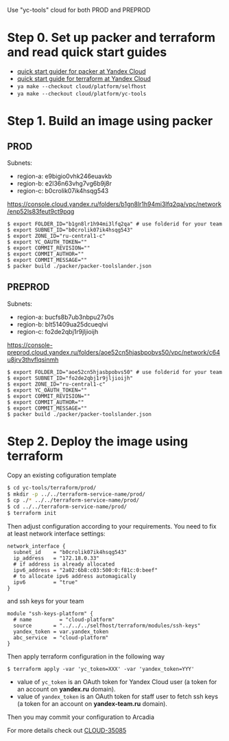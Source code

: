 Use "yc-tools" cloud for both PROD and PREPROD

# Step 0. Set up packer and terraform and read quick start guides
- [quick start guider for packer at Yandex Cloud](https://cloud.yandex.ru/docs/solutions/infrastructure-management/packer-quickstart
)
- [quick start guide for terraform at Yandex Cloud](https://cloud.yandex.ru/docs/solutions/infrastructure-management/terraform-quickstart)
- `ya make --checkout cloud/platform/selfhost`
- `ya make --checkout cloud/platform/yc-tools`

# Step 1. Build an image using packer
## PROD

Subnets:
- region-a: e9bigio0vhk246euavkb
- region-b: e2l36n63vhg7vg6b9j8r
- region-c: b0crolik07ik4hsqg543

https://console.cloud.yandex.ru/folders/b1gn8lr1h94mi3lfq2qa/vpc/network/enp52ls83feut9ct9pqg

```
$ export FOLDER_ID="b1gn8lr1h94mi3lfq2qa" # use folderid for your team
$ export SUBNET_ID="b0crolik07ik4hsqg543"
$ export ZONE_ID="ru-central1-c"
$ export YC_OAUTH_TOKEN=""
$ export COMMIT_REVISION=""
$ export COMMIT_AUTHOR=""
$ export COMMIT_MESSAGE=""
$ packer build ./packer/packer-toolslander.json 
```

## PREPROD

Subnets:
- region-a: bucfs8b7ub3nbpu27s0s
- region-b: blt51409ua25dcueqlvi
- region-c: fo2de2qbj1r9jljioijh

https://console-preprod.cloud.yandex.ru/folders/aoe52cn5hjasbpobvs50/vpc/network/c64u8jrv3thvflqsinmh

```
$ export FOLDER_ID="aoe52cn5hjasbpobvs50" # use folderid for your team
$ export SUBNET_ID="fo2de2qbj1r9jljioijh"
$ export ZONE_ID="ru-central1-c"
$ export YC_OAUTH_TOKEN=""
$ export COMMIT_REVISION=""
$ export COMMIT_AUTHOR=""
$ export COMMIT_MESSAGE=""
$ packer build ./packer/packer-toolslander.json 
```

# Step 2. Deploy the image using terraform

Copy an existing cofiguration template

```bash
$ cd yc-tools/terraform/prod/
$ mkdir -p ../../terraform-service-name/prod/
$ cp ./* ../../terraform-service-name/prod/
$ cd ../../terraform-service-name/prod/
$ terraform init
```

Then adjust configuration according to your requirements. You need to fix at least network interface settings:
```
network_interface {
  subnet_id    = "b0crolik07ik4hsqg543"
  ip_address   = "172.18.0.33"
  # if address is already allocated
  ipv6_address = "2a02:6b8:c03:500:0:f81c:0:beef"
  # to allocate ipv6 address automagically
  ipv6         = "true"
}
```

and ssh keys for your team 

```
module "ssh-keys-platform" {
  # name         = "cloud-platform"
  source       = "../../../selfhost/terraform/modules/ssh-keys"
  yandex_token = var.yandex_token
  abc_service  = "cloud-platform"
}
```

Then apply terraform configuration in the following way

```
$ terraform apply -var 'yc_token=XXX' -var 'yandex_token=YYY'
```

* value of `yc_token` is an OAuth token for Yandex Cloud user (a token for an account on **yandex.ru** domain).
* value of `yandex_token` is an OAuth token for staff user to fetch ssh keys (a token for an account on **yandex-team.ru** domain).

Then you may commit your configuration to Arcadia

For more details check out [CLOUD-35085](https://st.yandex-team.ru/CLOUD-35085)
